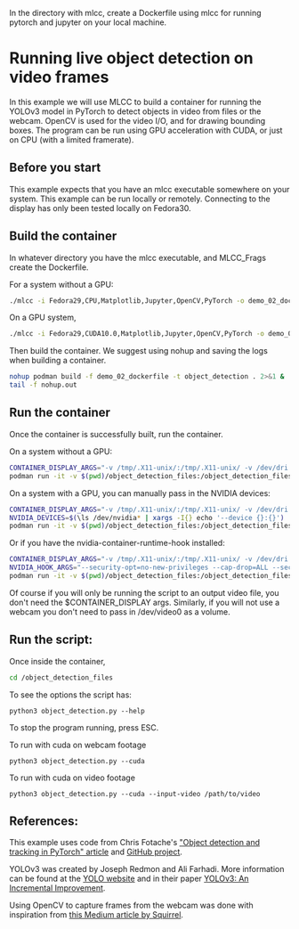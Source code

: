 In the directory with mlcc, create a Dockerfile using mlcc for running pytorch and jupyter on your local machine.


# Running live object detection on video frames
In this example we will use MLCC to build a container for running the YOLOv3 model in PyTorch to detect objects in video from files or the webcam. OpenCV is used for the video I/O, and for drawing bounding boxes. The program can be run using GPU acceleration with CUDA, or just on CPU (with a limited framerate). 

## Before you start
This example expects that you have an mlcc executable somewhere on your system. This example can be run locally or remotely. Connecting to the display has only been tested locally on Fedora30.

## Build the container
In whatever directory you have the mlcc executable, and MLCC_Frags create the Dockerfile.

For a system without a GPU:
```sh
./mlcc -i Fedora29,CPU,Matplotlib,Jupyter,OpenCV,PyTorch -o demo_02_dockerfile
```

On a GPU system, 
```sh
./mlcc -i Fedora29,CUDA10.0,Matplotlib,Jupyter,OpenCV,PyTorch -o demo_02_dockerfile
```

Then build the container. We suggest using nohup and saving the logs when building a container.
```sh
nohup podman build -f demo_02_dockerfile -t object_detection . 2>&1 &
tail -f nohup.out
```


## Run the container
Once the container is successfully built, run the container.

On a system without a GPU:
```sh
CONTAINER_DISPLAY_ARGS="-v /tmp/.X11-unix/:/tmp/.X11-unix/ -v /dev/dri:/dev/dri --ipc=host -e DISPLAY"
podman run -it -v $(pwd)/object_detection_files:/object_detection_files:Z  -v /dev/video0:/dev/video0 $CONTAINER_DISPLAY_ARGS object_detection /bin/bash
```

On a system with a GPU, you can manually pass in the NVIDIA devices:
```sh
CONTAINER_DISPLAY_ARGS="-v /tmp/.X11-unix/:/tmp/.X11-unix/ -v /dev/dri:/dev/dri --ipc=host -e DISPLAY"
NVIDIA_DEVICES=$(\ls /dev/nvidia* | xargs -I{} echo '--device {}:{}')
podman run -it -v $(pwd)/object_detection_files:/object_detection_files:Z  -v /dev/video0:/dev/video0 $CONTAINER_DISPLAY_ARGS $NVIDIA_DEVICES object_detection /bin/bash
```

Or if you have the nvidia-container-runtime-hook installed:
```sh
CONTAINER_DISPLAY_ARGS="-v /tmp/.X11-unix/:/tmp/.X11-unix/ -v /dev/dri:/dev/dri --ipc=host -e DISPLAY"
NVIDIA_HOOK_ARGS="--security-opt=no-new-privileges --cap-drop=ALL --security-opt label=type:nvidia_container_t"
podman run -it -v $(pwd)/object_detection_files:/object_detection_files:Z  -v /dev/video0:/dev/video0 $CONTAINER_DISPLAY_ARGS $NVIDIA_HOOK_ARGS object_detection /bin/bash
```

Of course if you will only be running the script to an output video file, you don't need the $CONTAINER_DISPLAY args. Similarly, if you will not use a webcam you don't need to pass in /dev/video0 as a volume.

## Run the script:
Once inside the container, 
```sh
cd /object_detection_files
```

To see the options the script has:
```
python3 object_detection.py --help
```
To stop the program running, press ESC.

To run with cuda on webcam footage
```
python3 object_detection.py --cuda
```

To run with cuda on video footage
```
python3 object_detection.py --cuda --input-video /path/to/video
```


## References:
This example uses code from Chris Fotache's ["Object detection and tracking in PyTorch" article](https://towardsdatascience.com/object-detection-and-tracking-in-pytorch-b3cf1a696a98) and [GitHub project](https://github.com/cfotache/pytorch_objectdetecttrack).

YOLOv3 was created by Joseph Redmon and Ali Farhadi. More information can be found at the [YOLO website](https://pjreddie.com/darknet/yolo/) and in their paper [YOLOv3: An Incremental Improvement](https://pjreddie.com/media/files/papers/YOLOv3.pdf).

Using OpenCV to capture frames from the webcam was done with inspiration from [this Medium article by Squirrel](https://medium.com/@neotheicebird/webcam-based-image-processing-in-ipython-notebooks-47c75a022514).
